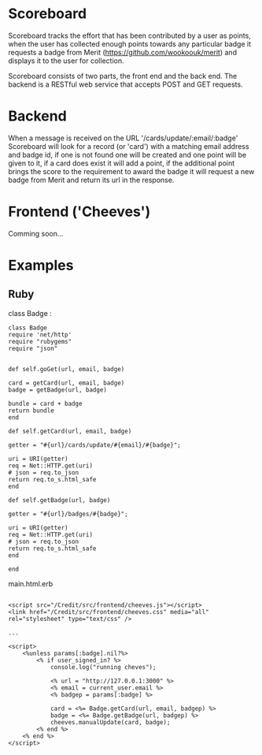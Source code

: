 Scoreboard
======

Scoreboard tracks the effort that has been contributed by a user as points, when the user has collected enough points towards any particular badge it requests a badge from Merit (https://github.com/wookoouk/merit) and displays it to the user for collection.

Scoreboard consists of two parts, the front end and the back end.
The backend is a RESTful web service that accepts POST and GET requests.

Backend
======

When a message is received on the URL '/cards/update/:email/:badge' Scoreboard will look for a record (or 'card') with a matching email address and badge id, if one is not found one will be created and one point will be given to it, if a card does exist it will add a point, if the additional point brings the score to the requirement to award the badge it will request a new badge from Merit and return its url in the response.

Frontend ('Cheeves')
======

Comming soon...

Examples
======

Ruby
---------------------
class Badge :

```
class Badge
require 'net/http'
require "rubygems"
require "json"


def self.goGet(url, email, badge)

card = getCard(url, email, badge)
badge = getBadge(url, badge)

bundle = card + badge
return bundle
end

def self.getCard(url, email, badge)

getter = "#{url}/cards/update/#{email}/#{badge}";

uri = URI(getter)
req = Net::HTTP.get(uri)
# json = req.to_json
return req.to_s.html_safe
end

def self.getBadge(url, badge)

getter = "#{url}/badges/#{badge}";

uri = URI(getter)
req = Net::HTTP.get(uri)
# json = req.to_json
return req.to_s.html_safe
end

end
```

main.html.erb
```

<script src="/Credit/src/frontend/cheeves.js"></script>
<link href="/Credit/src/frontend/cheeves.css" media="all" rel="stylesheet" type="text/css" />

...

<script>
    <%unless params[:badge].nil?%>
        <% if user_signed_in? %>
            console.log("running cheves");

            <% url = "http://127.0.0.1:3000" %>
            <% email = current_user.email %>
            <% badgep = params[:badge] %>

            card = <%= Badge.getCard(url, email, badgep) %>
            badge = <%= Badge.getBadge(url, badgep) %>
            cheeves.manualUpdate(card, badge);
        <% end %>
    <% end %>
</script>
```
